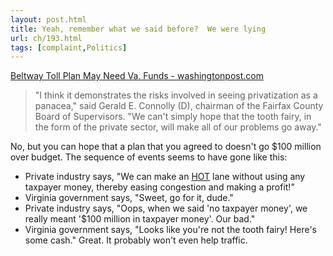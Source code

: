 ```yaml
---
layout: post.html
title: Yeah, remember what we said before?  We were lying
url: ch/193.html
tags: [complaint,Politics]
---
```

[Beltway Toll Plan May Need Va. Funds - washingtonpost.com](http://www.washingtonpost.com/wp-dyn/content/article/2006/10/22/AR2006102201081.html?nav=rss_email/components)

> "I think it demonstrates the risks involved in seeing privatization as a panacea," said Gerald E. Connolly (D), chairman of the Fairfax County Board of Supervisors. "We can't simply hope that the tooth fairy, in the form of the private sector, will make all of our problems go away."

No, but you can hope that a plan that you agreed to doesn't go $100 million over budget. The sequence of events seems to have gone like this: 

  * Private industry says, "We can make an [HOT](http://en.wikipedia.org/wiki/Hot_lane) lane without using any taxpayer money, thereby easing congestion and making a profit!"
  * Virginia government says, "Sweet, go for it, dude."
  * Private industry says, "Oops, when we said 'no taxpayer money', we really meant '$100 million in taxpayer money'. Our bad."
  * Virginia government says, "Looks like you're not the tooth fairy! Here's some cash."
Great. It probably won't even help traffic.
